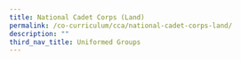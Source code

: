 ```yaml
---
title: National Cadet Corps (Land)
permalink: /co-curriculum/cca/national-cadet-corps-land/
description: ""
third_nav_title: Uniformed Groups
---
```


